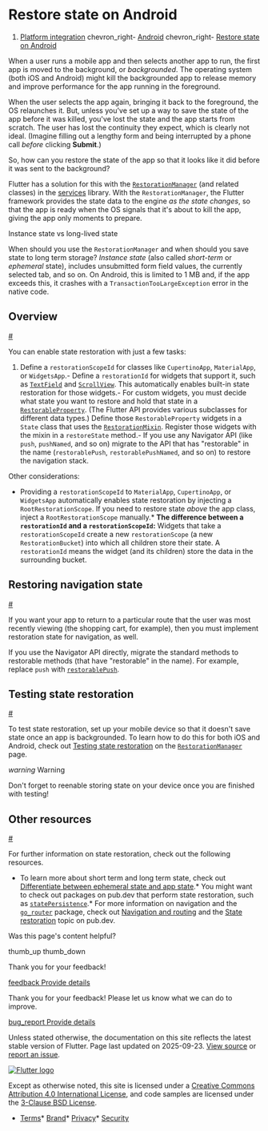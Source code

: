 Restore state on Android
========================

1. [Platform integration](/platform-integration) chevron\_right- [Android](/platform-integration/android) chevron\_right- [Restore state on Android](/platform-integration/android/restore-state-android)

When a user runs a mobile app and then selects another app to run, the first app is moved to the background, or *backgrounded*. The operating system (both iOS and Android) might kill the backgrounded app to release memory and improve performance for the app running in the foreground.

When the user selects the app again, bringing it back to the foreground, the OS relaunches it. But, unless you've set up a way to save the state of the app before it was killed, you've lost the state and the app starts from scratch. The user has lost the continuity they expect, which is clearly not ideal. (Imagine filling out a lengthy form and being interrupted by a phone call *before* clicking **Submit**.)

So, how can you restore the state of the app so that it looks like it did before it was sent to the background?

Flutter has a solution for this with the [`RestorationManager`](https://api.flutter.dev/flutter/services/RestorationManager-class.html) (and related classes) in the [services](https://api.flutter.dev/flutter/services/services-library.html) library. With the `RestorationManager`, the Flutter framework provides the state data to the engine *as the state changes*, so that the app is ready when the OS signals that it's about to kill the app, giving the app only moments to prepare.

Instance state vs long-lived state

When should you use the `RestorationManager` and when should you save state to long term storage? *Instance state* (also called *short-term* or *ephemeral* state), includes unsubmitted form field values, the currently selected tab, and so on. On Android, this is limited to 1 MB and, if the app exceeds this, it crashes with a `TransactionTooLargeException` error in the native code.

Overview
--------

[#](#overview)

You can enable state restoration with just a few tasks:

1. Define a `restorationScopeId` for classes like `CupertinoApp`, `MaterialApp`, or `WidgetsApp`.- Define a `restorationId` for widgets that support it, such as [`TextField`](https://api.flutter.dev/flutter/material/TextField/restorationId.html) and [`ScrollView`](https://api.flutter.dev/flutter/widgets/ScrollView/restorationId.html). This automatically enables built-in state restoration for those widgets.- For custom widgets, you must decide what state you want to restore and hold that state in a [`RestorableProperty`](https://api.flutter.dev/flutter/widgets/RestorableProperty-class.html). (The Flutter API provides various subclasses for different data types.) Define those `RestorableProperty` widgets in a `State` class that uses the [`RestorationMixin`](https://api.flutter.dev/flutter/widgets/RestorationMixin-mixin.html). Register those widgets with the mixin in a `restoreState` method.- If you use any Navigator API (like `push`, `pushNamed`, and so on) migrate to the API that has "restorable" in the name (`restorablePush`, `restorablePushNamed`, and so on) to restore the navigation stack.

Other considerations:

* Providing a `restorationScopeId` to `MaterialApp`, `CupertinoApp`, or `WidgetsApp` automatically enables state restoration by injecting a `RootRestorationScope`. If you need to restore state *above* the app class, inject a `RootRestorationScope` manually.* **The difference between a `restorationId` and a `restorationScopeId`:** Widgets that take a `restorationScopeId` create a new `restorationScope` (a new `RestorationBucket`) into which all children store their state. A `restorationId` means the widget (and its children) store the data in the surrounding bucket.

Restoring navigation state
--------------------------

[#](#restoring-navigation-state)

If you want your app to return to a particular route that the user was most recently viewing (the shopping cart, for example), then you must implement restoration state for navigation, as well.

If you use the Navigator API directly, migrate the standard methods to restorable methods (that have "restorable" in the name). For example, replace `push` with [`restorablePush`](https://api.flutter.dev/flutter/widgets/Navigator/restorablePush.html).

Testing state restoration
-------------------------

[#](#testing-state-restoration)

To test state restoration, set up your mobile device so that it doesn't save state once an app is backgrounded. To learn how to do this for both iOS and Android, check out [Testing state restoration](https://api.flutter.dev/flutter/services/RestorationManager-class.html#testing-state-restoration) on the [`RestorationManager`](https://api.flutter.dev/flutter/services/RestorationManager-class.html) page.

*warning* Warning

Don't forget to reenable storing state on your device once you are finished with testing!

Other resources
---------------

[#](#other-resources)

For further information on state restoration, check out the following resources.

* To learn more about short term and long term state, check out [Differentiate between ephemeral state and app state](/data-and-backend/state-mgmt/ephemeral-vs-app).* You might want to check out packages on pub.dev that perform state restoration, such as [`statePersistence`](https://pub.dev/packages/state_persistence).* For more information on navigation and the [`go_router`](https://pub.dev/packages/go_router) package, check out [Navigation and routing](/ui/navigation) and the [State restoration](https://pub.dev/documentation/go_router/latest/topics/State%20restoration-topic.html) topic on pub.dev.

Was this page's content helpful?

thumb\_up thumb\_down

Thank you for your feedback!

 [feedback Provide details](https://github.com/flutter/website/issues/new?template=1_page_issue.yml&&page-url=https://docs.flutter.dev/platform-integration/android/restore-state-android/&page-source=https://github.com/flutter/website/tree/main/src/content/platform-integration/android/restore-state-android.md)

Thank you for your feedback! Please let us know what we can do to improve.

 [bug\_report Provide details](https://github.com/flutter/website/issues/new?template=1_page_issue.yml&&page-url=https://docs.flutter.dev/platform-integration/android/restore-state-android/&page-source=https://github.com/flutter/website/tree/main/src/content/platform-integration/android/restore-state-android.md)

Unless stated otherwise, the documentation on this site reflects the latest stable version of Flutter. Page last updated on 2025-09-23. [View source](https://github.com/flutter/website/tree/main/src/content/platform-integration/android/restore-state-android.md) or [report an issue](https://github.com/flutter/website/issues/new?template=1_page_issue.yml&&page-url=https://docs.flutter.dev/platform-integration/android/restore-state-android/&page-source=https://github.com/flutter/website/tree/main/src/content/platform-integration/android/restore-state-android.md "Report an issue with this page").

[![Flutter logo](/assets/images/branding/flutter/logo+text/horizontal/white.svg)](https://flutter.dev)

Except as otherwise noted, this site is licensed under a [Creative Commons Attribution 4.0 International License](https://creativecommons.org/licenses/by/4.0/), and code samples are licensed under the [3-Clause BSD License](https://opensource.org/licenses/BSD-3-Clause).

* [Terms](/tos "Terms of use")* [Brand](/brand "Brand usage guidelines")* [Privacy](https://policies.google.com/privacy "Privacy policy")* [Security](/security "Security philosophy and practices")

   
